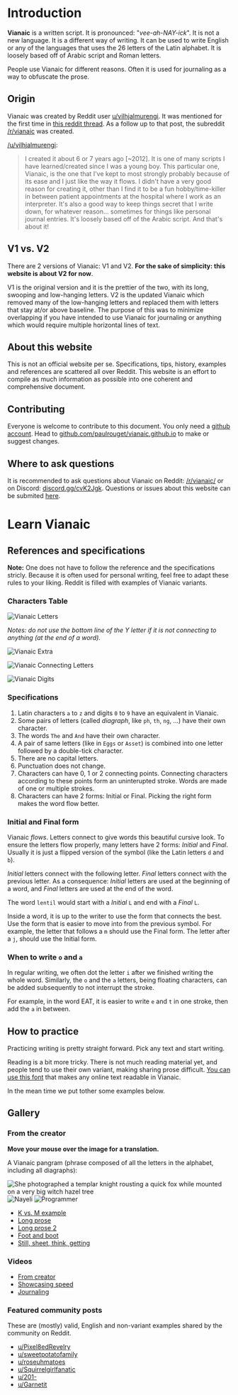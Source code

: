 # Introduction

**Vianaic** is a written script. It is pronounced: "*vee-ah-NAY-ick*". It is not a new language. It is a different way of writing. It can be used to write English or any of the languages that uses the 26 letters of the Latin alphabet. It is loosely based off of Arabic script and Roman letters. 

People use Vianaic for different reasons. Often it is used for journaling as a way to obfuscate the prose.

## Origin

Vianaic was created by Reddit user [u/vilhjalmurengi](https://reddit.com/u/vilhjalmurengi). It was mentioned for the first time in [this reddit thread](https://www.reddit.com/r/Handwriting/comments/7x3hki/i_originally_created_this_script_its_not_a/). As a follow up to that post, the subreddit [/r/vianaic](https://reddit.com/r/vianaic) was created.

[/u/vilhjalmurengi](https://reddit.com/u/vilhjalmurengi):

> I created it about 6 or 7 years ago [~2012]. It is one of many scripts I have learned/created since I was a young boy. This particular one, Vianaic, is the one that I've kept to most strongly probably because of its ease and I just like the way it flows. I didn't have a very good reason for creating it, other than I find it to be a fun hobby/time-killer in between patient appointments at the hospital where I work as an interpreter. It's also a good way to keep things secret that I write down, for whatever reason… sometimes for things like personal journal entries. It's loosely based off of the Arabic script. And that's about it!

## V1 vs. V2

There are 2 versions of Vianaic: V1 and V2. **For the sake of simplicity: this website is about V2 for now**.

V1 is the original version and it is the prettier of the two, with its long, swooping and low-hanging letters. V2 is the updated Vianaic which removed many of the low-hanging letters and replaced them with letters that stay at/or above baseline. The purpose of this was to minimize overlapping if you have intended to use Vianaic for journaling or anything which would require multiple horizontal lines of text.

## About this website

This is not an official website per se. Specifications, tips, history, examples and references are scattered all over Reddit. This website is an effort to compile as much information as possible into one coherent and comprehensive document.

## Contributing

Everyone is welcome to contribute to this document. You only need a [github account](https://github.com). Head to [github.com/paulrouget/vianaic.github.io](https://github.com/paulrouget/vianaic.github.io) to make or suggest changes.

## Where to ask questions

It is recommended to ask questions about Vianaic on Reddit: [/r/vianaic/](https://reddit.com/r/vianaic) or on Discord: [discord.gg/cvK2Jgk](https://discord.gg/cvK2Jgk). Questions or issues about this website can be submited [here](https://github.com/vianaic/vianaic.github.io/issues).

# Learn Vianaic

## References and specifications

**Note:** One does not have to follow the reference and the specifications stricly. Because it is often used for personal writing, feel free to adapt these rules to your liking. Reddit is filled with examples of Vianaic variants.

### Characters Table

![Vianaic Letters](./refs/letters.jpg "Vianaic Letters")

*Notes: do not use the bottom line of the Y letter if it is not connecting to anything (at the end of a word).*

![Vianaic Extra](./refs/extra.jpg "Vianaic Extra")

![Vianaic Connecting Letters](./refs/connect.jpg "Vianaic Connecting Letters")

![Vianaic Digits](./refs/digits.jpg "Vianaic Digits")

### Specifications

1. Latin characters `a` to `z` and digits `0` to `9` have an equivalent in Vianaic.
2. Some pairs of letters (called *diagraph*, like `ph`, `th`, `ng`, …) have their own character.
3. The words `The` and `And` have their own character.
4. A pair of same letters (like in `Eggs` or `Asset`) is combined into one letter followed by a double-tick character.
5. There are no capital letters.
6. Punctuation does not change.
7. Characters can have 0, 1 or 2 connecting points. Connecting characters according to these points form an uninterupted stroke. Words are made of one or multiple strokes.
8. Characters can have 2 forms: Initial or Final. Picking the right form makes the word flow better.

### Initial and Final form

Vianaic *flows*. Letters connect to give words this beautiful cursive look. To ensure the letters flow properly, many letters have 2 forms: *Initial* and *Final*. Usually it is just a flipped version of the symbol (like the Latin letters `d` and `b`).

*Initial* letters connect with the following letter. *Final* letters connect with the previous letter. As a consequence: *Initial* letters are used at the beginning of a word, and *Final* letters are used at the end of the word.

The word `lentil` would start with a *Initial* `L` and end with a *Final* `L`.

Inside a word, it is up to the writer to use the form that connects the best. Use the form that is easier to move into from the previous symbol. For example, the letter that follows a `m` should use the Final form. The letter after a `j`, should use the Initial form.

### When to write `o` and `a`

In regular writing, we often dot the letter `i` after we finished writing the whole word. Similarly, the `o` and the `a` letters, being floating characters, can be added subsequently to not interrupt the stroke.

For example, in the word EAT, it is easier to write `e` and `t` in one stroke, then add the `a` in between.

## How to practice

Practicing writing is pretty straight forward. Pick any text and start writing.

Reading is a bit more tricky. There is not much reading material yet, and people tend to use their own variant, making sharing prose difficult. [You can use this font](https://github.com/paulrouget/vianaic-font/) that makes any online text readable in Vianaic.

In the mean time we put tother some examples below.

## Gallery

### From the creator

**Move your mouse over the image for a translation.**

A Vianaic pangram (phrase composed of all the letters in the alphabet, including all diagraphs):

![](./imgs/creator/pangram.jpg "She photographed a templar knight rousting a quick fox while mounted on a very big witch hazel tree")
![](./imgs/creator/nayeli.jpg "Nayeli")
![](./imgs/creator/programmer.jpg "Programmer")

* [K vs. M example](./imgs/creator/km.jpg)
* [Long prose](./imgs/creator/randomness.jpg)
* [Long prose 2](./imgs/creator/001.jpg)
* [Foot and boot](./imgs/creator/foot_boot.jpg)
* [Still, sheet, think, getting](./imgs/creator/still_sheet_think_getting.jpg)

### Videos

* [From creator](https://www.reddit.com/r/vianaic/comments/av5377/quote_about_kindness_its_very_true/)
* [Showcasing speed](https://www.reddit.com/r/vianaic/comments/akn4j8/this_is_how_fast_i_can_write/)
* [Journaling](https://www.reddit.com/r/vianaic/comments/atafvx/journaling_is_more_interesting_this_way/)

### Featured community posts

These are (mostly) valid, English and non-variant examples shared by the community on Reddit.

* [u/Pixel8edRevelry](https://www.reddit.com/r/vianaic/comments/crx922/my_very_first_attempt_at_vianaic_i_love_how/)
* [u/sweetpotatofamily](https://www.reddit.com/r/vianaic/comments/cgo71n/bored_postsurgery_hand_writing_practice_concrit/)
* [u/roseuhmatoes](https://www.reddit.com/r/vianaic/comments/c8klho/this_is_my_first_time_writing_anything_other_than/)
* [u/Squirrelgirlfanatic](https://www.reddit.com/r/vianaic/comments/c5bju1/my_attempt_at_v2/)
* [u/201-](https://www.reddit.com/r/vianaic/comments/buthdz/taking_steps/)
* [u/Garnetit](https://www.reddit.com/r/vianaic/comments/bsda3e/wrote_some_random_nonsense_instead_of_sleeping/)

